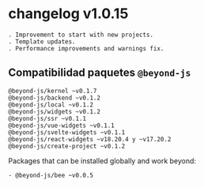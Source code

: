 # changelog v1.0.15

    . Improvement to start with new projects.
    . Template updates.
    . Performance improvements and warnings fix.

## Compatibilidad paquetes `@beyond-js`

    @beyond-js/kernel ~v0.1.7
    @beyond-js/backend ~v0.1.2
    @beyond-js/local ~v0.1.2
    @beyond-js/widgets ~v0.1.2
    @beyond-js/ssr ~v0.1.1
    @beyond-js/vue-widgets ~v0.1.1
    @beyond-js/svelte-widgets ~v0.1.1
    @beyond-js/react-widgets ~v18.20.4 y ~v17.20.2
    @beyond-js/create-project ~v0.1.2

Packages that can be installed globally and work beyond:

```
- @beyond-js/bee ~v0.0.5
```